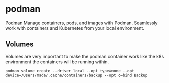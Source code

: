 # podman

[Podman](https://podman.io) Manage containers, pods, and images with Podman.
Seamlessly work with containers and Kubernetes from your local environment.

## Volumes

Volumes are very important to make the podman container work like the k8s
environment the containers will be running within.

```/bin/zsh
podman volume create --driver local --opt type=none --opt device=/Users/mada/.cache/containers/backup --opt o=bind Backup
```
